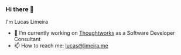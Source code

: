 ### Hi there 👋

I'm Lucas Limeira

- 🔭 I’m currently working on [Thoughtworks](https://www.thoughtworks.com/) as a Software Developer Consultant
- 📫 How to reach me: [lucas@limeira.me](mailto:lucas@limeira.me)

<!--
- 🌱 I’m currently learning ...
- 👯 I’m looking to collaborate on ...
- 🤔 I’m looking for help with ...
- 💬 Ask me about ...
- 😄 Pronouns: ...
- ⚡ Fun fact: ...
-->

